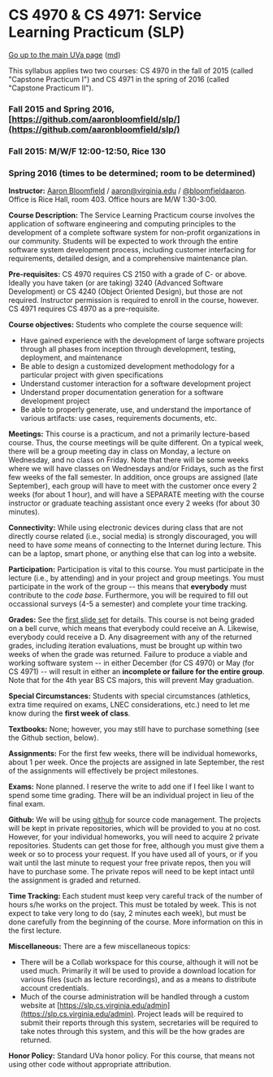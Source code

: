 CS 4970 & CS 4971: Service Learning Practicum (SLP)
===================================================

[Go up to the main UVa page](index.html) ([md](index.md))

This syllabus applies two two courses: CS 4970 in the fall of 2015 (called "Capstone Practicum I") and CS 4971 in the spring of 2016 (called "Capstone Practicum II").

### Fall 2015 and Spring 2016, [https://github.com/aaronbloomfield/slp/](https://github.com/aaronbloomfield/slp/)
### Fall 2015: M/W/F 12:00-12:50, Rice 130
### Spring 2016 (times to be determined; room to be determined)

**Instructor:** [Aaron Bloomfield](http://www.cs.virginia.edu/~asb) / [aaron@virginia.edu](mailto:aaron@virginia.edu) / [\@bloomfieldaaron](http://twitter.com/bloomfieldaaron).  Office is Rice Hall, room 403.  Office hours are M/W 1:30-3:00.

**Course Description:** The Service Learning Practicum course involves the application of software engineering and computing principles to the development of a complete software system for non-profit organizations in our community. Students will be expected to work through the entire software system development process, including customer interfacing for requirements, detailed design, and a comprehensive maintenance plan.

**Pre-requisites:** CS 4970 requires CS 2150 with a grade of C- or above.  Ideally you have taken (or are taking) 3240 (Advanced Software Development) or CS 4240 (Object Oriented Design), but those are not required.  Instructor permission is required to enroll in the course, however.  CS 4971 requires CS 4970 as a pre-requisite.

**Course objectives:** Students who complete the course sequence will:

- Have gained experience with the development of large software projects through all phases from inception through development, testing, deployment, and maintenance
- Be able to design a customized development methodology for a particular project with given specifications
- Understand customer interaction for a software development project
- Understand proper documentation generation for a software development project
- Be able to properly generate, use, and understand the importance of various artifacts: use cases, requirements documents, etc.

**Meetings:** This course is a practicum, and not a primarily lecture-based course.  Thus, the course meetings will be quite different.  On a typical week, there will be a group meeting day in class on Monday, a lecture on Wednesday, and no class on Friday.  Note that there will be some weeks where we will have classes on Wednesdays and/or Fridays, such as the first few weeks of the fall semester.  In addition, once groups are assigned (late September), each group will have to meet with the customer once every 2 weeks (for about 1 hour), and will have a SEPARATE meeting with the course instructor or graduate teaching assistant once every 2 weeks (for about 30 minutes).

**Connectivity:** While using electronic devices during class that are not directly course related (i.e., social media) is strongly discouraged, you will need to have *some* means of connecting to the Internet during lecture.  This can be a laptop, smart phone, or anything else that can log into a website.

**Participation:** Participation is vital to this course.  You must participate in the lecture (i.e., by attending) and in your project and group meetings.  You must participate in the work of the group -- this means that **everybody** must contribute to the *code base*.  Furthermore, you will be required to fill out occassional surveys (4-5 a semester) and complete your time tracking.

**Grades:** See the [first slide set](course-introduction-fall.html#/) for details.  This course is not being graded on a bell curve, which means that everybody could receive an A.  Likewise, everybody could receive a D.  Any disagreement with any of the returned grades, including iteration evaluations, must be brought up within two weeks of when the grade was returned.  Failure to produce a viable and working software system -- in either December (for CS 4970) or May (for CS 4971) -- will result in either an **incomplete or failure for the entire group**.  Note that for the 4th year BS CS majors, this will prevent May graduation.

**Special Circumstances:** Students with special circumstances (athletics, extra time required on exams, LNEC considerations, etc.) need to let me know during the **first week of class**.

**Textbooks:** None; however, you may still have to purchase something (see the Github section, below).

**Assignments:** For the first few weeks, there will be individual homeworks, about 1 per week.  Once the projects are assigned in late September, the rest of the assignments will effectively be project milestones.

**Exams:** None planned.  I reserve the write to add one if I feel like I want to spend some time grading.  There will be an individual project in lieu of the final exam.

**Github:** We will be using [github](https://github.com) for source code management.  The projects will be kept in private repositories, which will be provided to you at no cost.  However, for your individual homeworks, you will need to acquire 2 private repositories.  Students can get those for free, although you must give them a week or so to process your request.  If you have used all of yours, or if you wait until the last minute to request your free private repos, then you will have to purchase some.  The private repos will need to be kept intact until the assignment is graded and returned.

**Time Tracking:** Each student must keep very careful track of the number of hours s/he works on the project.  This must be totaled by week.  This is not expect to take very long to do (say, 2 minutes each week), but must be done carefully from the beginning of the course.  More information on this in the first lecture.

**Miscellaneous:** There are a few miscellaneous topics:

- There will be a Collab workspace for this course, although it will not be used much.  Primarily it will be used to provide a download location for various files (such as lecture recordings), and as a means to distribute account credentials.
- Much of the course administration will be handled through a custom website at [https://slp.cs.virginia.edu/admin](https://slp.cs.virginia.edu/admin).  Project leads will be required to submit their reports through this system, secretaries will be required to take notes through this system, and this will be the how grades are returned.

**Honor Policy:** Standard UVa honor policy.  For this course, that means not using other code without appropriate attribution.
